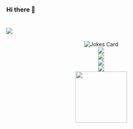 ### Hi there 👋

<!--
**Iridescentas/Iridescentas** is a ✨ _special_ ✨ repository because its `README.md` (this file) appears on your GitHub profile.

Here are some ideas to get you started:

- 🔭 I’m currently working on ...
- 🌱 I’m currently learning ...
- 👯 I’m looking to collaborate on ...
- 🤔 I’m looking for help with ...
- 💬 Ask me about ...
- 📫 How to reach me: ...
- 😄 Pronouns: ...
- ⚡ Fun fact: ...
-->
<h1>
  <a href="https://sunguoqi.com/">
    <img src="https://readme-typing-svg.herokuapp.com/?lines=console.log(%22Hello%2C%20World!%22);沐柒柒丶祝您今天愉快!&center=true&size=27">
  </a>
</h1>
<div align="center">
    <img align="center" src="https://readme-jokes.vercel.app/api?hideBorder&bgColor=%23121212" alt="Jokes Card" />
</div>
<div align="center">
    <img  src="https://github-readme-streak-stats.herokuapp.com/?user=Iridescentas&theme=dark&hide_border=true" />
</div>

<div align="center">
    <img src="https://quotes-github-readme.vercel.app/api?type=horizontal&theme=dark" />
</div>
<div align="center">
  <img  src="https://github-profile-trophy.vercel.app/?username=Iridescentas&theme=gruvbox&row=1&column=7&no-frame=true&no-bg=true" />
</div>
<div align="center">
    <img  src="https://github-readme-stats-git-masterrstaa-rickstaa.vercel.app/api/top-langs/?username=Iridescentas&hide_title=true&hide_border=true&layout=compact&langs_count=6&text_color=000&icon_color=fff&bg_color=0,52fa5a,4dfcff,c64dff&theme=graywhite" />
</div>
<div align="center">
    <img height="137px" src="https://github-readme-stats-git-masterrstaa-rickstaa.vercel.app/api?username=Iridescentas&hide_title=true&hide_border=true&show_icons=trueline_height=21&text_color=000&icon_color=000&bg_color=0,ea6161,ffc64d,fffc4d,52fa5a&theme=graywhite" />
</div>

